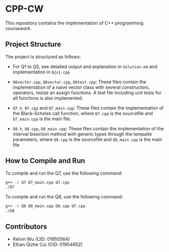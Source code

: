 # CPP-CW

This repository contains the implementation of C++ programming coursework.

## Project Structure

The project is structured as follows:

- For Q1 to Q5, see detailed output and explanation in `Solution.md` and implementation in `Q{x}.cpp`

- `Q6vector.cpp`, `Q6vector.cpp`, `Q6test.cpp`: These files contain the implementation of a naive vector class with several constructors, operators, resize an assign functions. A test file including unit tests for all functions is also implemented.

- `Q7.h`, `Q7.cpp` and `Q7_main.cpp`: These files contain the implementation of the Black-Scholes call function, where `Q7.cpp` is the sourcefile and `Q7_main.cpp` is the main file.
- `Q8.h`, `Q8.cpp`, `Q8_main.cpp`: These files contain the implementation of the interval bisection method with generic types through the tempalte parameters, where `Q8.cpp` is the sourcefile and `Q8_main.cpp` is the main file

## How to Compile and Run
To compile and run the Q7, use the following command:

```bash
g++ -o Q7 Q7_main.cpp Q7.cpp
./Q7
```
To compile and run the Q8, use the following command:
```bash
g++ -o Q8 Q8_main.cpp Q8.cpp Q7.cpp
./Q8
```

## Contributors
- Kelvin Wu (CID: 01955564)
- Ethan Qizhe Cui (CID: 01954652)